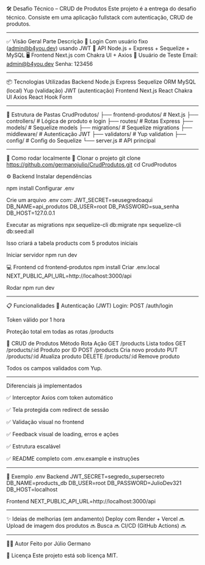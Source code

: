 🛠️ Desafio Técnico – CRUD de Produtos
Este projeto é a entrega do desafio técnico. Consiste em uma aplicação fullstack com autenticação, CRUD de produtos.

-- --

✅ Visão Geral
Parte	Descrição
🔐 Login	Com usuário fixo (admin@b4you.dev) usando JWT
🔧 API	Node.js + Express + Sequelize + MySQL
🖥️ Frontend	Next.js com Chakra UI + Axios
🧪 Usuário de Teste
Email: admin@b4you.dev Senha: 123456

-- --

📦 Tecnologias Utilizadas
Backend
Node.js
Express
Sequelize ORM
MySQL (local)
Yup (validação)
JWT (autenticação)
Frontend
Next.js
React
Chakra UI
Axios
React Hook Form

-- --

📁 Estrutura de Pastas
CrudProdutos/ ├── frontend-produtos/ # Next.js ├── controllers/ # Lógica de produto e login ├── routes/ # Rotas Express ├── models/ # Sequelize models ├── migrations/ # Sequelize migrations ├── middleware/ # Autenticação JWT ├── validators/ # Yup validation ├── config/ # Config do Sequelize └── server.js # API principal

-- --

🚀 Como rodar localmente
🧩 Clonar o projeto
git clone https://github.com/germanojulio/CrudProdutos.git
cd CrudProdutos

⚙️ Backend
Instalar dependências

npm install
Configurar .env

Crie um arquivo .env com:
JWT_SECRET=seusegredoaqui
DB_NAME=api_produtos
DB_USER=root
DB_PASSWORD=sua_senha
DB_HOST=127.0.0.1

Executar as migrations
npx sequelize-cli db:migrate
npx sequelize-cli db:seed:all

Isso criará a tabela products com 5 produtos iniciais

Iniciar servidor
npm run dev

💻 Frontend
cd frontend-produtos
npm install
Criar .env.local
NEXT_PUBLIC_API_URL=http://localhost:3000/api

Rodar
npm run dev

-- --

📋 Funcionalidades
🔐 Autenticação (JWT)
Login: POST /auth/login

Token válido por 1 hora

Proteção total em todas as rotas /products

🧾 CRUD de Produtos
Método	Rota	Ação
GET	/products	Lista todos
GET	/products/:id	Produto por ID
POST	/products	Cria novo produto
PUT	/products/:id	Atualiza produto
DELETE	/products/:id	Remove produto

Todos os campos validados com Yup.

-- --

Diferenciais já implementados

✅ Interceptor Axios com token automático

✅ Tela protegida com redirect de sessão

✅ Validação visual no frontend

✅ Feedback visual de loading, erros e ações

✅ Estrutura escalável

✅ README completo com .env.example e instruções

-- --

📁 Exemplo .env
Backend
JWT_SECRET=segredo_supersecreto
DB_NAME=products_db
DB_USER=root
DB_PASSWORD=JulioDev321
DB_HOST=localhost

Frontend
NEXT_PUBLIC_API_URL=http://localhost:3000/api

-- --

✨ Ideias de melhorias (em andamento)
 Deploy com Render + Vercel 🔜
Upload de imagem dos produtos 🔜
Busca 🔜
CI/CD (GitHub Actions)	🔜

-- --

👨‍💻 Autor
Feito por Júlio Germano

📝 Licença
Este projeto está sob licença MIT.